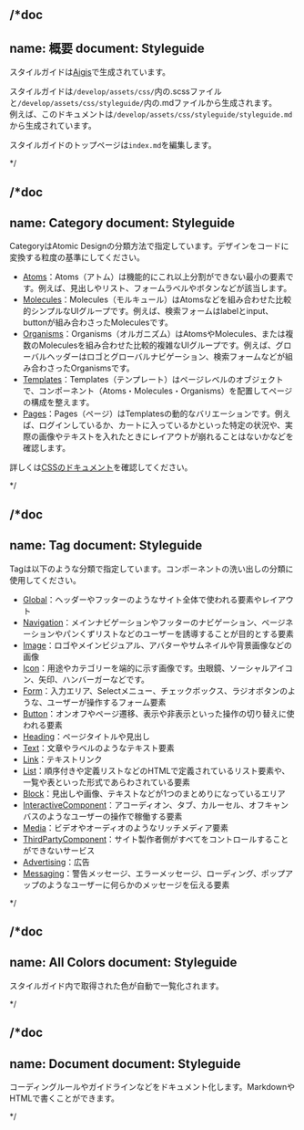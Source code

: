 /*doc
---
name: 概要
document: Styleguide
---

スタイルガイドは[Aigis](https://pxgrid.github.io/aigis/docs/jp/)で生成されています。

スタイルガイドは`/develop/assets/css/`内の.scssファイルと`/develop/assets/css/styleguide/`内の.mdファイルから生成されます。  
例えば、このドキュメントは`/develop/assets/css/styleguide/styleguide.md`から生成されています。

スタイルガイドのトップページは`index.md`を編集します。

*/


/*doc
---
name: Category
document: Styleguide
---

CategoryはAtomic Designの分類方法で指定しています。デザインをコードに変換する粒度の基準にしてください。

- [Atoms](/styleguide/Category/Atoms)：Atoms（アトム）は機能的にこれ以上分割ができない最小の要素です。例えば、見出しやリスト、フォームラベルやボタンなどが該当します。
- [Molecules](/styleguide/Category/Molecules/)：Molecules（モルキュール）はAtomsなどを組み合わせた比較的シンプルなUIグループです。例えば、検索フォームはlabelとinput、buttonが組み合わさったMoleculesです。
- [Organisms](/styleguide/Category/Organisms/)：Organisms（オルガニズム）はAtomsやMolecules、または複数のMoleculesを組み合わせた比較的複雑なUIグループです。例えば、グローバルヘッダーはロゴとグローバルナビゲーション、検索フォームなどが組み合わさったOrganismsです。
- [Templates](/styleguide/Category/Templates/)：Templates（テンプレート）はページレベルのオブジェクトで、コンポーネント（Atoms・Molecules・Organisms）を配置してページの構成を整えます。
- [Pages](/styleguide/Category/Pages/)：Pages（ページ）はTemplatesの動的なバリエーションです。例えば、ログインしているか、カートに入っているかといった特定の状況や、実際の画像やテキストを入れたときにレイアウトが崩れることはないかなどを確認します。

詳しくは[CSSのドキュメント](/styleguide/document/CSS/index.html#CSS設計手法)を確認してください。

*/


/*doc
---
name: Tag
document: Styleguide
---

Tagは以下のような分類で指定しています。コンポーネントの洗い出しの分類に使用してください。

- [Global](/styleguide/tag/Global/)：ヘッダーやフッターのようなサイト全体で使われる要素やレイアウト
- [Navigation](/styleguide/tag/Navigation/)：メインナビゲーションやフッターのナビゲーション、ページネーションやパンくずリストなどのユーザーを誘導することが目的とする要素
- [Image](/styleguide/tag/Image/)：ロゴやメインビジュアル、アバターやサムネイルや背景画像などの画像
- [Icon](/styleguide/tag/Icon/)：用途やカテゴリーを端的に示す画像です。虫眼鏡、ソーシャルアイコン、矢印、ハンバーガーなどです。
- [Form](/styleguide/tag/Form/)：入力エリア、Selectメニュー、チェックボックス、ラジオボタンのような、ユーザーが操作するフォーム要素
- [Button](/styleguide/tag/Button/)：オンオフやページ遷移、表示や非表示といった操作の切り替えに使われる要素
- [Heading](/styleguide/tag/Heading/)：ページタイトルや見出し
- [Text](/styleguide/tag/Text/)：文章やラベルのようなテキスト要素
- [Link](/styleguide/tag/Link/)：テキストリンク
- [List](/styleguide/tag/List/)：順序付きや定義リストなどのHTMLで定義されているリスト要素や、一覧や表といった形式であらわされている要素
- [Block](/styleguide/tag/Block/)：見出しや画像、テキストなどが1つのまとめりになっているエリア
- [InteractiveComponent](/styleguide/tag/InteractiveComponent/)：アコーディオン、タブ、カルーセル、オフキャンバスのようなユーザーの操作で稼働する要素
- [Media](/styleguide/tag/Media/)：ビデオやオーディオのようなリッチメディア要素
- [ThirdPartyComponent](/styleguide/tag/ThirdPartyComponent/)：サイト製作者側がすべてをコントロールすることができないサービス
- [Advertising](/styleguide/tag/Advertising/)：広告
- [Messaging](/styleguide/tag/Messaging/)：警告メッセージ、エラーメッセージ、ローディング、ポップアップのようなユーザーに何らかのメッセージを伝える要素

*/


/*doc
---
name: All Colors
document: Styleguide
---

スタイルガイド内で取得された色が自動で一覧化されます。

*/


/*doc
---
name: Document
document: Styleguide
---

コーディングルールやガイドラインなどをドキュメント化します。MarkdownやHTMLで書くことができます。

*/
